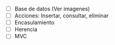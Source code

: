 - [ ] Base de datos (Ver imagenes)
- [ ] Acciones: Insertar, consultar, eliminar
- [ ] Encasulamiento
- [ ] Herencia
- [ ] MVC